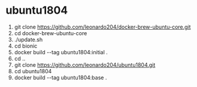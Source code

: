 # ubuntu1804
1. git clone https://github.com/leonardo204/docker-brew-ubuntu-core.git
2. cd docker-brew-ubuntu-core
3. ./update.sh
4. cd bionic
5. docker build --tag ubuntu1804:initial .
6. cd ..
7. git clone https://github.com/leonardo204/ubuntu1804.git
8. cd ubuntu1804
9. docker build --tag ubuntu1804:base .
